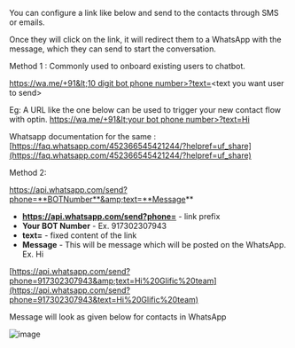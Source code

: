 You can configure a link like below and send to the contacts through SMS or emails.

Once they will click on the link, it will redirect them to a WhatsApp with the message, which they can send to start the conversation.



Method 1 : Commonly used to onboard existing  users to chatbot.

[https://wa.me/+91&lt;10 digit bot phone number&gt;?text=](https://wa.me/+917772309999?text=Hi)&lt;text you want user to send&gt;

Eg: A URL like the one below  can be used to trigger your new contact flow with optin. [https://wa.me/+91&lt;your bot phone number&gt;?text=Hi](https://wa.me/+917772309999?text=Hi)

Whatsapp documentation for the same : [https://faq.whatsapp.com/452366545421244/?helpref=uf_share](https://faq.whatsapp.com/452366545421244/?helpref=uf_share)

Method 2:

https://api.whatsapp.com/send?phone=**BOTNumber**&amp;text=**Message**

- **https://api.whatsapp.com/send?phone=** - link prefix
- **Your BOT Number** - Ex. 917302307943
- **text=** - fixed content of the link 
- **Message** - This will be message which will be posted on the WhatsApp.  Ex. Hi

[https://api.whatsapp.com/send?phone=917302307943&amp;text=Hi%20Glific%20team](https://api.whatsapp.com/send?phone=917302307943&text=Hi%20Glific%20team)

Message will look as given below for contacts in WhatsApp

![image](https://user-images.githubusercontent.com/32592458/220826084-fe5c3a72-dcd0-4cf1-bfc6-d4a626246b67.png)
